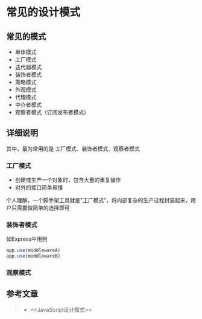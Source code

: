 # 常见的设计模式

## 常见的模式

 * 单体模式
 * 工厂模式
 * 迭代器模式
 * 装饰者模式
 * 策略模式
 * 外观模式
 * 代理模式
 * 中介者模式
 * 观察者模式（订阅发布者模式）
 
## 详细说明

其中，最为常用的是 工厂模式、装饰者模式、观察者模式

### 工厂模式

 * 创建或生产一个对象时，包含大量的重复操作
 * 对外的接口简单易懂
 
个人理解，一个脚手架工具就是"工厂模式"，将内部复杂的生产过程封装起来，用户只需要做简单的选择即可

### 装饰者模式

如Express中用到
```javascript
app.use(middlewareA)
app.use(middlewareB)
```

### 观察模式



## 参考文章

> * <<JavaScript设计模式>>
